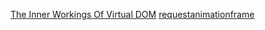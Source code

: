 [The Inner Workings Of Virtual DOM](https://medium.com/@rajaraodv/the-inner-workings-of-virtual-dom-666ee7ad47cf)
[requestanimationframe](https://javascript.ruanyifeng.com/htmlapi/requestanimationframe.html)
